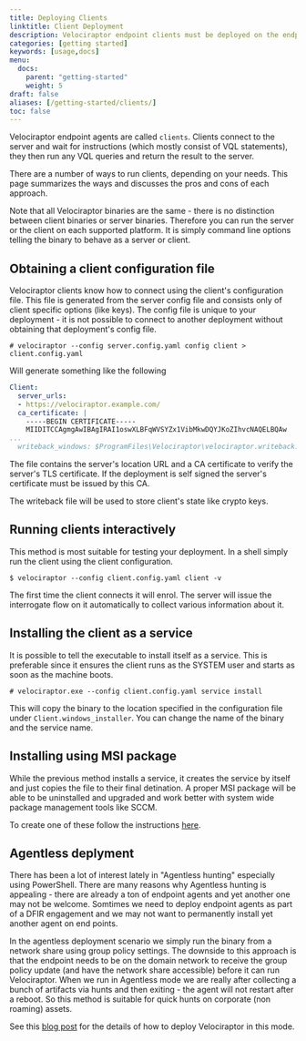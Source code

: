 ```yaml
---
title: Deploying Clients
linktitle: Client Deployment
description: Velociraptor endpoint clients must be deployed on the endpoint. There are a number of way this can be done.
categories: [getting started]
keywords: [usage,docs]
menu:
  docs:
    parent: "getting-started"
    weight: 5
draft: false
aliases: [/getting-started/clients/]
toc: false
---
```


Velociraptor endpoint agents are called `clients`. Clients connect to
the server and wait for instructions (which mostly consist of VQL
statements), they then run any VQL queries and return the result to
the server.

There are a number of ways to run clients, depending on your
needs. This page summarizes the ways and discusses the pros and cons
of each approach.

Note that all Velociraptor binaries are the same - there is no
distinction between client binaries or server binaries. Therefore you
can run the server or the client on each supported platform. It is
simply command line options telling the binary to behave as a server
or client.

## Obtaining a client configuration file

Velociraptor clients know how to connect using the client's
configuration file. This file is generated from the server config file
and consists only of client specific options (like keys). The config
file is unique to your deployment - it is not possible to connect to
another deployment without obtaining that deployment's config file.

```
# velociraptor --config server.config.yaml config client > client.config.yaml
```

Will generate something like the following

```yaml
Client:
  server_urls:
  - https://velociraptor.example.com/
  ca_certificate: |
    -----BEGIN CERTIFICATE-----
    MIIDITCCAgmgAwIBAgIRAI1oswXLBFqWVSYZx1VibMkwDQYJKoZIhvcNAQELBQAw
...
  writeback_windows: $ProgramFiles\Velociraptor\velociraptor.writeback.yaml
```

The file contains the server's location URL and a CA certificate to
verify the server's TLS certificate. If the deployment is self signed
the server's certificate must be issued by this CA.

The writeback file will be used to store client's state like crypto
keys.

## Running clients interactively

This method is most suitable for testing your deployment. In a shell
simply run the client using the client configuration.

```shell
$ velociraptor --config client.config.yaml client -v
```

The first time the client connects it will enrol. The server will
issue the interrogate flow on it automatically to collect various
information about it.

## Installing the client as a service

It is possible to tell the executable to install itself as a
service. This is preferable since it ensures the client runs as the
SYSTEM user and starts as soon as the machine boots.

```shell
# velociraptor.exe --config client.config.yaml service install
```

This will copy the binary to the location specified in the
configuration file under `Client.windows_installer`. You can change
the name of the binary and the service name.

## Installing using MSI package

While the previous method installs a service, it creates the service
by itself and just copies the file to their final detination. A proper
MSI package will be able to be uninstalled and upgraded and work
better with system wide package management tools like SCCM.

To create one of these follow the instructions
[here](https://github.com/Velocidex/velociraptor/tree/master/docs/wix).

## Agentless deplyment

There has been a lot of interest lately in "Agentless hunting"
especially using PowerShell. There are many reasons why Agentless
hunting is appealing - there are already a ton of endpoint agents and
yet another one may not be welcome. Somtimes we need to deploy
endpoint agents as part of a DFIR engagement and we may not want to
permanently install yet another agent on end points.

In the agentless deployment scenario we simply run the binary from a
network share using group policy settings. The downside to this
approach is that the endpoint needs to be on the domain network to
receive the group policy update (and have the network share
accessible) before it can run Velociraptor. When we run in Agentless
mode we are really after collecting a bunch of artifacts via hunts and
then exiting - the agent will not restart after a reboot. So this
method is suitable for quick hunts on corporate (non roaming) assets.

See this [blog
post](/blog/html/2019/03/02/agentless_hunting_with_velociraptor.html)
for the details of how to deploy Velociraptor in this mode.